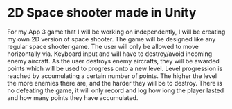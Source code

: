 # 2D Space shooter made in Unity

For my App 3 game that I will be working on independently, I will be creating my own 2D
version of space shooter. The game will be designed like any regular space shooter game. The
user will only be allowed to move horizontally via. Keyboard input and will have to
destroy/avoid incoming enemy aircraft. As the user destroys enemy aircrafts, they will be
awarded points which will be used to progress onto a new level. Level progression is reached by
accumulating a certain number of points. The higher the level the more enemies there are, and
the harder they will be to destroy. There is no defeating the game, it will only record and log
how long the player lasted and how many points they have accumulated.
